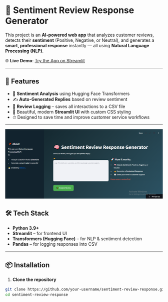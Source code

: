 # 💬 Sentiment Review Response Generator

This project is an **AI-powered web app** that analyzes customer reviews, detects their **sentiment** (Positive, Negative, or Neutral), and generates a **smart, professional response** instantly — all using **Natural Language Processing (NLP)**.

🌐 **Live Demo**: [Try the App on Streamlit](https://sentiment-review-response.streamlit.app/)

---

## 🚀 Features

- 🧠 **Sentiment Analysis** using Hugging Face Transformers  
- ✍️ **Auto-Generated Replies** based on review sentiment  
- 📄 **Review Logging** – saves all interactions to a CSV file  
- 🎨 Beautiful, modern **Streamlit UI** with custom CSS styling  
- ⏱ Designed to save time and improve customer service workflows  

---

![App Screenshot](senti.png)

## 🛠️ Tech Stack

- **Python 3.9+**
- **Streamlit** – for frontend UI
- **Transformers (Hugging Face)** – for NLP & sentiment detection
- **Pandas** – for logging responses into CSV

---

## 📦 Installation

1. **Clone the repository**
```bash
git clone https://github.com/your-username/sentiment-review-response.git
cd sentiment-review-response
